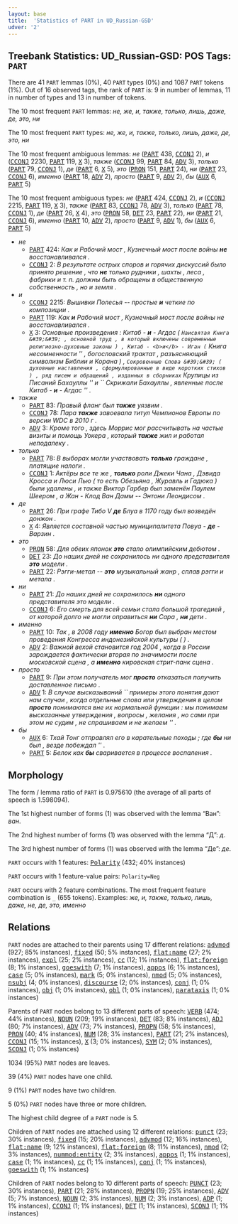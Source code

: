```yaml
---
layout: base
title:  'Statistics of PART in UD_Russian-GSD'
udver: '2'
---
```


## Treebank Statistics: UD_Russian-GSD: POS Tags: `PART`

There are 41 `PART` lemmas (0%), 40 `PART` types (0%) and 1087 `PART` tokens (1%).
Out of 16 observed tags, the rank of `PART` is: 9 in number of lemmas, 11 in number of types and 13 in number of tokens.

The 10 most frequent `PART` lemmas: <em>не, же, и, также, только, лишь, даже, де, это, ни</em>

The 10 most frequent `PART` types:  <em>не, же, и, также, только, лишь, даже, де, это, ни</em>

The 10 most frequent ambiguous lemmas: <em>не</em> (<tt><a href="ru_gsd-pos-PART.html">PART</a></tt> 438, <tt><a href="ru_gsd-pos-CCONJ.html">CCONJ</a></tt> 2), <em>и</em> (<tt><a href="ru_gsd-pos-CCONJ.html">CCONJ</a></tt> 2230, <tt><a href="ru_gsd-pos-PART.html">PART</a></tt> 119, <tt><a href="ru_gsd-pos-X.html">X</a></tt> 3), <em>также</em> (<tt><a href="ru_gsd-pos-CCONJ.html">CCONJ</a></tt> 99, <tt><a href="ru_gsd-pos-PART.html">PART</a></tt> 84, <tt><a href="ru_gsd-pos-ADV.html">ADV</a></tt> 3), <em>только</em> (<tt><a href="ru_gsd-pos-PART.html">PART</a></tt> 79, <tt><a href="ru_gsd-pos-CCONJ.html">CCONJ</a></tt> 1), <em>де</em> (<tt><a href="ru_gsd-pos-PART.html">PART</a></tt> 6, <tt><a href="ru_gsd-pos-X.html">X</a></tt> 5), <em>это</em> (<tt><a href="ru_gsd-pos-PRON.html">PRON</a></tt> 151, <tt><a href="ru_gsd-pos-PART.html">PART</a></tt> 24), <em>ни</em> (<tt><a href="ru_gsd-pos-PART.html">PART</a></tt> 23, <tt><a href="ru_gsd-pos-CCONJ.html">CCONJ</a></tt> 6), <em>именно</em> (<tt><a href="ru_gsd-pos-PART.html">PART</a></tt> 18, <tt><a href="ru_gsd-pos-ADV.html">ADV</a></tt> 2), <em>просто</em> (<tt><a href="ru_gsd-pos-PART.html">PART</a></tt> 9, <tt><a href="ru_gsd-pos-ADV.html">ADV</a></tt> 2), <em>бы</em> (<tt><a href="ru_gsd-pos-AUX.html">AUX</a></tt> 6, <tt><a href="ru_gsd-pos-PART.html">PART</a></tt> 5)

The 10 most frequent ambiguous types:  <em>не</em> (<tt><a href="ru_gsd-pos-PART.html">PART</a></tt> 424, <tt><a href="ru_gsd-pos-CCONJ.html">CCONJ</a></tt> 2), <em>и</em> (<tt><a href="ru_gsd-pos-CCONJ.html">CCONJ</a></tt> 2215, <tt><a href="ru_gsd-pos-PART.html">PART</a></tt> 119, <tt><a href="ru_gsd-pos-X.html">X</a></tt> 3), <em>также</em> (<tt><a href="ru_gsd-pos-PART.html">PART</a></tt> 83, <tt><a href="ru_gsd-pos-CCONJ.html">CCONJ</a></tt> 78, <tt><a href="ru_gsd-pos-ADV.html">ADV</a></tt> 3), <em>только</em> (<tt><a href="ru_gsd-pos-PART.html">PART</a></tt> 78, <tt><a href="ru_gsd-pos-CCONJ.html">CCONJ</a></tt> 1), <em>де</em> (<tt><a href="ru_gsd-pos-PART.html">PART</a></tt> 26, <tt><a href="ru_gsd-pos-X.html">X</a></tt> 4), <em>это</em> (<tt><a href="ru_gsd-pos-PRON.html">PRON</a></tt> 58, <tt><a href="ru_gsd-pos-DET.html">DET</a></tt> 23, <tt><a href="ru_gsd-pos-PART.html">PART</a></tt> 22), <em>ни</em> (<tt><a href="ru_gsd-pos-PART.html">PART</a></tt> 21, <tt><a href="ru_gsd-pos-CCONJ.html">CCONJ</a></tt> 6), <em>именно</em> (<tt><a href="ru_gsd-pos-PART.html">PART</a></tt> 10, <tt><a href="ru_gsd-pos-ADV.html">ADV</a></tt> 2), <em>просто</em> (<tt><a href="ru_gsd-pos-PART.html">PART</a></tt> 9, <tt><a href="ru_gsd-pos-ADV.html">ADV</a></tt> 1), <em>бы</em> (<tt><a href="ru_gsd-pos-AUX.html">AUX</a></tt> 6, <tt><a href="ru_gsd-pos-PART.html">PART</a></tt> 5)


* <em>не</em>
  * <tt><a href="ru_gsd-pos-PART.html">PART</a></tt> 424: <em>Как и Рабочий мост , Кузнечный мост после войны <b>не</b> восстанавливался .</em>
  * <tt><a href="ru_gsd-pos-CCONJ.html">CCONJ</a></tt> 2: <em>В результате острых споров и горячих дискуссий было принято решение , что <b>не</b> только рудники , шахты , леса , фабрики и т. п. должны быть обращены в общественную собственность , но и земля .</em>
* <em>и</em>
  * <tt><a href="ru_gsd-pos-CCONJ.html">CCONJ</a></tt> 2215: <em>Вышивки Полесья -- простые <b>и</b> четкие по композиции .</em>
  * <tt><a href="ru_gsd-pos-PART.html">PART</a></tt> 119: <em>Как <b>и</b> Рабочий мост , Кузнечный мост после войны не восстанавливался .</em>
  * <tt><a href="ru_gsd-pos-X.html">X</a></tt> 3: <em>Основные произведения : Китаб - <b>и</b> - Агдас ( `` Наисвятая Книга &#39;&#39; , основной труд , в который включены современные религиозно-духовные законы ) , Китаб - <b>и</b> - Иган ( `` Книга несомненности &#39;&#39; , богословский трактат , разъясняющий символизм Библии и Корана ) , `` Сокровенные Слова &#39;&#39; ( духовные наставления , сформулированные в виде коротких стихов ) , ряд писем и обращений , изданных в сборниках `` Крупицы из Писаний Бахауллы &#39;&#39; и `` Скрижали Бахауллы , явленные после Китаб - <b>и</b> - Агдас &#39;&#39; .</em>
* <em>также</em>
  * <tt><a href="ru_gsd-pos-PART.html">PART</a></tt> 83: <em>Правый фланг был <b>также</b> уязвим .</em>
  * <tt><a href="ru_gsd-pos-CCONJ.html">CCONJ</a></tt> 78: <em>Пара <b>также</b> завоевала титул Чемпионов Европы по версии WDC в 2010 г .</em>
  * <tt><a href="ru_gsd-pos-ADV.html">ADV</a></tt> 3: <em>Кроме того , здесь Моррис мог рассчитывать на частые визиты и помощь Уокера , который <b>также</b> жил и работал неподалеку .</em>
* <em>только</em>
  * <tt><a href="ru_gsd-pos-PART.html">PART</a></tt> 78: <em>В выборах могли участвовать <b>только</b> граждане , платящие налоги .</em>
  * <tt><a href="ru_gsd-pos-CCONJ.html">CCONJ</a></tt> 1: <em>Актёры все те же , <b>только</b> роли Джеки Чана , Дэвида Кросса и Люси Лью ( то есть Обезьяна , Журавль и Гадюка ) были удалены , и также Виктор Гарбер был заменён Паулем Шеером , а Жан - Клод Ван Дамм -- Энтони Леондисом .</em>
* <em>де</em>
  * <tt><a href="ru_gsd-pos-PART.html">PART</a></tt> 26: <em>При графе Тибо V <b>де</b> Блуа в 1170 году был возведён донжон .</em>
  * <tt><a href="ru_gsd-pos-X.html">X</a></tt> 4: <em>Является составной частью муниципалитета Повуа - <b>де</b> - Варзин .</em>
* <em>это</em>
  * <tt><a href="ru_gsd-pos-PRON.html">PRON</a></tt> 58: <em>Для обеих японок <b>это</b> стало олимпийским дебютом .</em>
  * <tt><a href="ru_gsd-pos-DET.html">DET</a></tt> 23: <em>До наших дней не сохранилось ни одного представителя <b>это</b> модели .</em>
  * <tt><a href="ru_gsd-pos-PART.html">PART</a></tt> 22: <em>Рэгги-метал -- <b>это</b> музыкальный жанр , сплав рэгги и метала .</em>
* <em>ни</em>
  * <tt><a href="ru_gsd-pos-PART.html">PART</a></tt> 21: <em>До наших дней не сохранилось <b>ни</b> одного представителя это модели .</em>
  * <tt><a href="ru_gsd-pos-CCONJ.html">CCONJ</a></tt> 6: <em>Его смерть для всей семьи стала большой трагедией , от которой долго не могли оправиться <b>ни</b> Сара , <b>ни</b> дети .</em>
* <em>именно</em>
  * <tt><a href="ru_gsd-pos-PART.html">PART</a></tt> 10: <em>Так , в 2008 году <b>именно</b> Богор был выбран местом проведения Конгресса индонезийской культуры ( ) .</em>
  * <tt><a href="ru_gsd-pos-ADV.html">ADV</a></tt> 2: <em>Важной вехой становится год 2004 , когда в России зарождается фактически вторая по значимости после московской сцена , а <b>именно</b> кировская стрит-панк сцена .</em>
* <em>просто</em>
  * <tt><a href="ru_gsd-pos-PART.html">PART</a></tt> 9: <em>При этом получатель мог <b>просто</b> отказаться получить доставленное письмо .</em>
  * <tt><a href="ru_gsd-pos-ADV.html">ADV</a></tt> 1: <em>В случае высказываний `` примеры этого понятия дают нам случаи , когда отдельные слова или утверждения в целом <b>просто</b> понимаются вне их нормальной функции : мы понимаем высказанные утверждения , вопросы , желания , но сами при этом не судим , не спрашиваем и не желаем &#39;&#39; .</em>
* <em>бы</em>
  * <tt><a href="ru_gsd-pos-AUX.html">AUX</a></tt> 6: <em>Тхай Тонг отправлял его в карательные походы ; где <b>бы</b> ни был , везде побеждал &#39;&#39; .</em>
  * <tt><a href="ru_gsd-pos-PART.html">PART</a></tt> 5: <em>Белок как <b>бы</b> сваривается в процессе воспаления .</em>

## Morphology

The form / lemma ratio of `PART` is 0.975610 (the average of all parts of speech is 1.598094).

The 1st highest number of forms (1) was observed with the lemma “Ван”: <em>ван</em>.

The 2nd highest number of forms (1) was observed with the lemma “Д”: <em>д</em>.

The 3rd highest number of forms (1) was observed with the lemma “Де”: <em>де</em>.

`PART` occurs with 1 features: <tt><a href="ru_gsd-feat-Polarity.html">Polarity</a></tt> (432; 40% instances)

`PART` occurs with 1 feature-value pairs: `Polarity=Neg`

`PART` occurs with 2 feature combinations.
The most frequent feature combination is `_` (655 tokens).
Examples: <em>же, и, также, только, лишь, даже, не, де, это, именно</em>


## Relations

`PART` nodes are attached to their parents using 17 different relations: <tt><a href="ru_gsd-dep-advmod.html">advmod</a></tt> (927; 85% instances), <tt><a href="ru_gsd-dep-fixed.html">fixed</a></tt> (50; 5% instances), <tt><a href="ru_gsd-dep-flat-name.html">flat:name</a></tt> (27; 2% instances), <tt><a href="ru_gsd-dep-expl.html">expl</a></tt> (25; 2% instances), <tt><a href="ru_gsd-dep-cc.html">cc</a></tt> (12; 1% instances), <tt><a href="ru_gsd-dep-flat-foreign.html">flat:foreign</a></tt> (8; 1% instances), <tt><a href="ru_gsd-dep-goeswith.html">goeswith</a></tt> (7; 1% instances), <tt><a href="ru_gsd-dep-appos.html">appos</a></tt> (6; 1% instances), <tt><a href="ru_gsd-dep-case.html">case</a></tt> (5; 0% instances), <tt><a href="ru_gsd-dep-mark.html">mark</a></tt> (5; 0% instances), <tt><a href="ru_gsd-dep-nmod.html">nmod</a></tt> (5; 0% instances), <tt><a href="ru_gsd-dep-nsubj.html">nsubj</a></tt> (4; 0% instances), <tt><a href="ru_gsd-dep-discourse.html">discourse</a></tt> (2; 0% instances), <tt><a href="ru_gsd-dep-conj.html">conj</a></tt> (1; 0% instances), <tt><a href="ru_gsd-dep-obj.html">obj</a></tt> (1; 0% instances), <tt><a href="ru_gsd-dep-obl.html">obl</a></tt> (1; 0% instances), <tt><a href="ru_gsd-dep-parataxis.html">parataxis</a></tt> (1; 0% instances)

Parents of `PART` nodes belong to 13 different parts of speech: <tt><a href="ru_gsd-pos-VERB.html">VERB</a></tt> (474; 44% instances), <tt><a href="ru_gsd-pos-NOUN.html">NOUN</a></tt> (209; 19% instances), <tt><a href="ru_gsd-pos-DET.html">DET</a></tt> (83; 8% instances), <tt><a href="ru_gsd-pos-ADJ.html">ADJ</a></tt> (80; 7% instances), <tt><a href="ru_gsd-pos-ADV.html">ADV</a></tt> (73; 7% instances), <tt><a href="ru_gsd-pos-PROPN.html">PROPN</a></tt> (58; 5% instances), <tt><a href="ru_gsd-pos-PRON.html">PRON</a></tt> (40; 4% instances), <tt><a href="ru_gsd-pos-NUM.html">NUM</a></tt> (28; 3% instances), <tt><a href="ru_gsd-pos-PART.html">PART</a></tt> (21; 2% instances), <tt><a href="ru_gsd-pos-CCONJ.html">CCONJ</a></tt> (15; 1% instances), <tt><a href="ru_gsd-pos-X.html">X</a></tt> (3; 0% instances), <tt><a href="ru_gsd-pos-SYM.html">SYM</a></tt> (2; 0% instances), <tt><a href="ru_gsd-pos-SCONJ.html">SCONJ</a></tt> (1; 0% instances)

1034 (95%) `PART` nodes are leaves.

39 (4%) `PART` nodes have one child.

9 (1%) `PART` nodes have two children.

5 (0%) `PART` nodes have three or more children.

The highest child degree of a `PART` node is 5.

Children of `PART` nodes are attached using 12 different relations: <tt><a href="ru_gsd-dep-punct.html">punct</a></tt> (23; 30% instances), <tt><a href="ru_gsd-dep-fixed.html">fixed</a></tt> (15; 20% instances), <tt><a href="ru_gsd-dep-advmod.html">advmod</a></tt> (12; 16% instances), <tt><a href="ru_gsd-dep-flat-name.html">flat:name</a></tt> (9; 12% instances), <tt><a href="ru_gsd-dep-flat-foreign.html">flat:foreign</a></tt> (8; 11% instances), <tt><a href="ru_gsd-dep-nmod.html">nmod</a></tt> (2; 3% instances), <tt><a href="ru_gsd-dep-nummod-entity.html">nummod:entity</a></tt> (2; 3% instances), <tt><a href="ru_gsd-dep-appos.html">appos</a></tt> (1; 1% instances), <tt><a href="ru_gsd-dep-case.html">case</a></tt> (1; 1% instances), <tt><a href="ru_gsd-dep-cc.html">cc</a></tt> (1; 1% instances), <tt><a href="ru_gsd-dep-conj.html">conj</a></tt> (1; 1% instances), <tt><a href="ru_gsd-dep-goeswith.html">goeswith</a></tt> (1; 1% instances)

Children of `PART` nodes belong to 10 different parts of speech: <tt><a href="ru_gsd-pos-PUNCT.html">PUNCT</a></tt> (23; 30% instances), <tt><a href="ru_gsd-pos-PART.html">PART</a></tt> (21; 28% instances), <tt><a href="ru_gsd-pos-PROPN.html">PROPN</a></tt> (19; 25% instances), <tt><a href="ru_gsd-pos-ADV.html">ADV</a></tt> (5; 7% instances), <tt><a href="ru_gsd-pos-NOUN.html">NOUN</a></tt> (2; 3% instances), <tt><a href="ru_gsd-pos-NUM.html">NUM</a></tt> (2; 3% instances), <tt><a href="ru_gsd-pos-ADP.html">ADP</a></tt> (1; 1% instances), <tt><a href="ru_gsd-pos-CCONJ.html">CCONJ</a></tt> (1; 1% instances), <tt><a href="ru_gsd-pos-DET.html">DET</a></tt> (1; 1% instances), <tt><a href="ru_gsd-pos-SCONJ.html">SCONJ</a></tt> (1; 1% instances)


